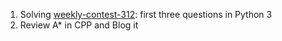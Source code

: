 1. Solving [weekly-contest-312](https://leetcode.com/contest/weekly-contest-312/): first three questions in Python 3
2. Review A\* in CPP and Blog it
